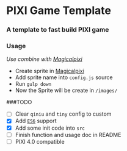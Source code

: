 # PIXI Game Template

### A template to fast build PIXI game

### Usage

_Use combine with [Magicalpixi](http://back.magicalpixi.com/index/index)_

- Create sprite in [Magicalpixi](http://back.magicalpixi.com/index/index)
- Add sprite name into `config.js` source
- Run `gulp down`
- Now the Sprite will be create in `/images/`

###TODO

* [ ] Clear `qiniu` and `tiny` config to custom
* [x] Add [`ES6`](http://es6.ruanyifeng.com/) support
* [x] Add some init code into `src`
* [ ] Finish function and usage doc in README
* [ ] PIXI 4.0 compatible
